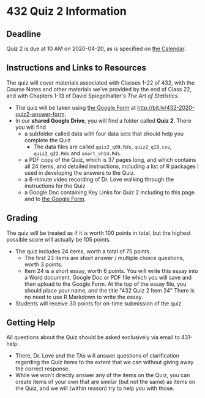 # 432 Quiz 2 Information

## Deadline

Quiz 2 is due at 10 AM on 2020-04-20, as is specified on [the Calendar](https://github.com/THOMASELOVE/2020-432/blob/master/calendar.md).

## Instructions and Links to Resources

The quiz will cover materials associated with Classes 1-22 of 432, with the Course Notes and other materials we've provided by the end of Class 22, and with Chapters 1-13 of David Spiegelhalter's *The Art of Statistics*.

- The quiz will be taken using [the Google Form](http://bit.ly/432-2020-quiz2-answer-form) at http://bit.ly/432-2020-quiz2-answer-form.
- In our **shared Google Drive**, you will find a folder called **Quiz 2**. There you will find 
    - a subfolder called data with four data sets that should help you complete the Quiz
        - The data files are called `quiz2_q09.Rds`, `quiz2_q18.csv`, `quiz2_q22.Rds` and `smart_oh14.Rds`.
    - a PDF copy of the Quiz, which is 37 pages long, and which contains all 24 items, and detailed instructions, including a list of R packages I used in developing the answers to the Quiz.
    - a 6-minute video recording of Dr. Love walking through the instructions for the Quiz
    - a Google Doc containing Key Links for Quiz 2 including to this page and to [the Google Form](http://bit.ly/432-2020-quiz2-answer-form).

## Grading

The quiz will be treated as if it is worth 100 points in total, but the highest possible score will actually be 105 points.

- The quiz includes 24 items, worth a total of 75 points.
    - The first 23 items are short answer / multiple choice questions, worth 3 points.
    - Item 24 is a short essay, worth 6 points. You will write this essay into a Word document, Google Doc or PDF file which you will save and then upload to the Google Form. At the top of the essay file, you should place your name, and the title "432 Quiz 2 Item 24" There is no need to use R Markdown to write the essay.
- Students will receive 30 points for on-time submission of the quiz.

## Getting Help

All questions about the Quiz should be asked exclusively via email to 431-help. 

- There, Dr. Love and the TAs will answer questions of clarification regarding the Quiz items to the extent that we can without giving away the correct response.
- While we won't directly answer any of the items on the Quiz, you can create items of your own that are similar (but not the same) as items on the Quiz, and we will (within reason) try to help you with those.


